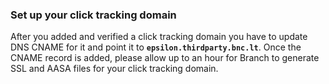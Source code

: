 ### Set up your click tracking domain

After you added and verified a click tracking domain you have to update DNS CNAME for it and point it to <notranslate>**`epsilon.thirdparty.bnc.lt`**</notranslate>. Once the CNAME record is added, please allow up to an hour for Branch to generate SSL and AASA files for your click tracking domain.
